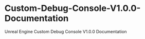 # Custom-Debug-Console-V1.0.0-Documentation
Unreal Engine Custom Debug Console V1.0.0 Documentation
